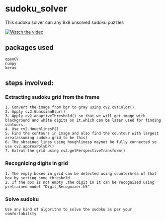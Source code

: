 # sudoku_solver
This sudoku solver can any 9x9 unsolved sudoku puzzles

[![Watch the video](https://i.imgur.com/vKb2F1B.png)](https://www.youtube.com/watch?v=-Avq4TvnIpk)

## packages used

```
openCV
numpy
keras
```
## steps involved:
### Extracting sudoku grid from the frame
```
1. Convert the image from bgr to gray using cv2.cvtColor()
2. Apply cv2.GuassianBlur()
3. Apply cv2.adaptiveThreshold() so that we will get image with blackground and white digits on it,which can be later used for finding contours.
4. Use cv2.HoughlinesP()
5. Find the contours in image and also find the countour with largest area(assuming sudoku grid to be this)
6. The obtained lines using houghlinesp maynot be fully connected so use cv2.approxPolyDP()
7. Extrat the grid using cv2.getPerspectiveTransform()
```

### Recognizing digits in grid
```
1. The empty boxes in grid can be detected using counterArea of that box by setting some threshold
2. If the box is not empty ,the digit in it can be recognized using pretrained model "Digit_Recognizer.h5"
```

### Solve sudoku
```
Use any kind of algorithm to solve the sudoku as per your comfortability
```
